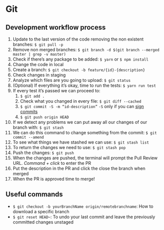 # Git

## Development workflow process
1. Update to the last version of the code removing the non existent branches: `$ git pull -p`
2. Remove non merged branches: `$ git branch -d $(git branch --merged master | grep -v master)`
3. Check if there’s any package to be added: `$ yarn` or `$ npm install`
4. Change the code in local
5. Create a branch: `$ git checkout -b feature/{id}-{description}`
6. Check changes in staging
7. Analyze which files are you going to upload: `$ git status`
8. (Optional) If everything it’s okay, time to run the tests: `$ yarn run test`
9. If every test it’s passed we can proceed to:
    1. `$ git add .`
    2. Check what you changed in every file: `$ git diff --cached`
    3. `$ git commit -S -m “id-description”` `-S` only if you can [sign commits](../encryption/encryption.md#Sign-commits)
    4. `$ git push origin HEAD`
10. If we detect any problems we can put away all our changes of our branch with: `$ git stash`
11. We can do this command to change something from the commit: `$ git commit --amend`
12. To see what things we have stashed we can use: `$ git stash list`
13. To return the changes we need to use: `$ git stash pop`
14. Push the changes: `$ git push`
15. When the changes are pushed, the terminal will prompt the Pull Review URL. *Command + click* to enter the PR
16. Put the description in the PR and click the close the branch when merged
17. When the PR is approved time to merge!

## Useful commands
* `$ git checkout -b yourBranchName origin/remotebranchname`: How to download a specific branch
* `$ git reset HEAD~`: To undo your last commit and leave the previously committed changes unstaged